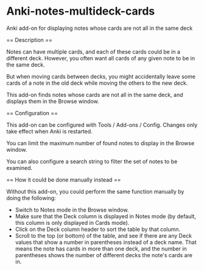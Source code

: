 # Anki-notes-multideck-cards
Anki add-on for displaying notes whose cards are not all in the same deck

== Description ==

Notes can have multiple cards, and each of these cards could be in a different deck. However, you often want all cards of any given note to be in the same deck.

But when moving cards between decks, you might accidentally leave some cards of a note in the old deck while moving the others to the new deck.

This add-on finds notes whose cards are not all in the same deck, and displays them in the Browse window.

== Configuration ==

This add-on can be configured with Tools / Add-ons / Config. Changes only take effect when Anki is restarted.

You can limit the maximum number of found notes to display in the Browse window.

You can also configure a search string to filter the set of notes to be examined.

== How it could be done manually instead ==

Without this add-on, you could perform the same function manually by doing the following:
* Switch to Notes mode in the Browse window.
* Make sure that the Deck column is displayed in Notes mode (by default, this column is only displayed in Cards mode).
* Click on the Deck column header to sort the table by that column.
* Scroll to the top (or bottom) of the table, and see if there are any Deck values that show a number in parentheses instead of a deck name. That means the note has cards in more than one deck, and the number in parentheses shows the number of different decks the note's cards are in.
